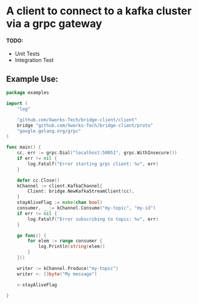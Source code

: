 # A client to connect to a kafka cluster via a grpc gateway

#### TODO:

- Unit Tests
- Integration Test

## Example Use:

```go
package examples

import (
	"log"

	"github.com/Xworks-Tech/bridge-client/client"
	bridge "github.com/Xworks-Tech/bridge-client/proto"
	"google.golang.org/grpc"
)

func main() {
	cc, err := grpc.Dial("localhost:50051", grpc.WithInsecure())
	if err != nil {
		log.Fatalf("Error starting grpc client: %v", err)
	}

	defer cc.Close()
	kChannel := client.KafkaChannel{
		Client: bridge.NewKafkaStreamClient(cc),
	}
	stayAliveFlag := make(chan bool)
	consumer, _ := kChannel.Consume("my-topic", "my-id")
	if err != nil {
		log.Fatalf("Error subscribing to topic: %v", err)
	}

	go func() {
		for elem := range consumer {
			log.Println(string(elem))
		}
	}()

	writer := kChannel.Produce("my-topic")
	writer <- []byte("My message")

	<-stayAliveFlag

}

```

